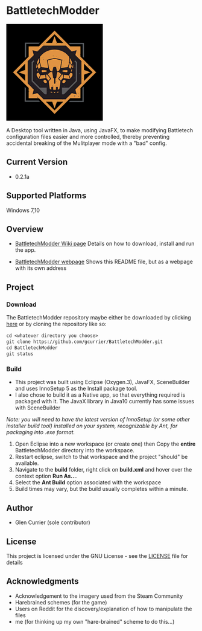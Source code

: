 <!--<h1 align="center">
  <br>
  <a href="https://github.com/gcurrier/BattletechModder/blob/master/resources/Battletech-Mercs-Logo.png">
    <img src="https://github.com/gcurrier/BattletechModder/blob/master/resources/Battletech-Mercs-Logo.png" alt="BattletechModder" width="200">
  </a>
  <br>
  BattletechModder
  <br>
</h1>-->
# BattletechModder
![logo](https://github.com/gcurrier/BattletechModder/blob/master/resources/Battletech-Mercs-Logo.png)


A Desktop tool written in Java, using JavaFX, to make modifying Battletech configuration files easier and more controlled, thereby preventing accidental breaking of the Mulitplayer mode with a "bad" config.

## Current Version
- 0.2.1a

## Supported Platforms

Windows 7,10 

## Overview
- [BattletechModder Wiki page](https://github.com/gcurrier/BattletechModder/wiki)
    Details on how to download, install and run the app.

- [BattletechModder webpage](https://gcurrier.github.io/BattletechModder/)
    Shows this README file, but as a webpage with its own address

## Project

### Download

The BattletechModder repository maybe either be downloaded by clicking [here](https://github.com/gcurrier/BattletechModder/archive/master.zip) or by cloning the repository like so:
```
cd <whatever directory you choose>
git clone https://github.com/gcurrier/BattletechModder.git
cd BattletechModder
git status
```

### Build

- This project was built using Eclipse (Oxygen.3), JavaFX, SceneBuilder and uses InnoSetup 5 as the Install package tool. 
- I also chose to build it as a Native app, so that everything required is packaged with it.
    The JavaX library in Java10 currently has some issues with SceneBuilder
    
_Note: you will need to have the latest version of InnoSetup (or some other installer build tool) installed on your system, recognizable by Ant, for packaging into .exe format._
1. Open Eclipse into a new workspace (or create one) then Copy the __entire__ BattletechModder directory into the workspace.
2. Restart eclipse, switch to that workspace and the project "should" be available.
3. Navigate to the **build** folder, right click on **build.xml** and hover over the context option **Run As...**.
4. Select the **Ant Build** option associated with the workspace
5. Build times may vary, but the build usually completes within a minute.

## Author

- Glen Currier (sole contributor)

## License

This project is licensed under the GNU License - see the [LICENSE](LICENSE) file for details

## Acknowledgments

* Acknowledgement to the imagery used from the  Steam Community
* Harebrained schemes (for the game)
* Users on Reddit for the discovery/explanation of how to manipulate the files
* me (for thinking up my own "hare-brained" scheme to do this...)
